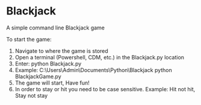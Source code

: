 # Blackjack

A simple command line Blackjack game

To start the game:

1. Navigate to where the game is stored
2. Open a terminal (Powershell, CDM, etc.) in the Blackjack.py location
3. Enter: python Blackjack.py
4. Example: C:\Users\Admin\Documents\Python\Blackjack python BlackjackGame.py
5. The game will start, Have fun!
6. In order to stay or hit you need to be case sensitive. Example: Hit not hit, Stay not stay
